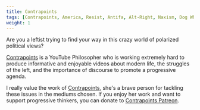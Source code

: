 ```yaml
---
title: Contrapoints
tags: [Contrapoints, America, Resist, Antifa, Alt-Right, Naxism, Dog Whistling]
weight: 1
---
```


Are you a leftist trying to find your way in this crazy world of polarized political views?

[Contrapoints][Contrapoints] is a YouTube Philosopher who is working extremely hard to produce informative and enjoyable videos about modern life, the struggles of the left, and the importance of discourse to promote a progressive agenda.

I really value the work of [Contrapoints][Contrapoints], she's a brave person for tackling these issues in the mediums chosen. If you enjoy her work and want to support progressive thinkers, you can donate to [Contrapoints Patreon](https://patreon.com/contrapoints).

[Contrapoints]: https://www.youtube.com/contrapoints

